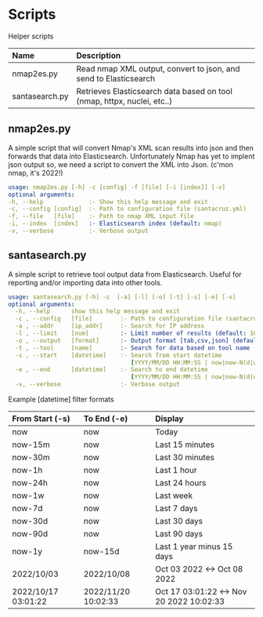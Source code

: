 # Scripts
Helper scripts

| Name  | Description|
| :------------- | :------------- |
| nmap2es.py  | Read nmap XML output, convert to json, and send to Elasticsearch |
| santasearch.py  | Retrieves Elasticsearch data based on tool (nmap, httpx, nuclei, etc..) |

## nmap2es.py
A simple script that will convert Nmap's XML scan results into json and then forwards that data into Elasticsearch. Unfortunately Nmap has yet to implent json output so, we need a script to convert the XML into Json. (c'mon nmap, it's 2022!)
```yaml
usage: nmap2es.py [-h] -c [config] -f [file] [-i [index]] [-v]
optional arguments:
-h, --help             :- Show this help message and exit
-c, --config [config]  :- Path to configuration file (santacruz.yml)
-f, --file   [file]    :- Path to nmap XML input file
-i, --index  [index]   :- Elasticsearch index (default: nmap)
-v, --verbose          :- Verbose output
```

## santasearch.py
A simple script to retrieve tool output data from Elasticsearch. Useful for reporting and/or importing data into other tools.
```yaml
usage: santasearch.py [-h] -c  [-a] [-l] [-o] [-t] [-s] [-e] [-v]
optional arguments:
  -h, --help      show this help message and exit
  -c , --config   [file]        :- Path to configuration file (santacruz.yml)
  -a , --addr     [ip_addr]     :- Search for IP address
  -l , --limit    [num]         :- Limit number of results (default: 100)
  -o , --output   [format]      :- Output format [tab,csv,json] (default: tab)
  -t , --tool     [name]        :- Search for data based on tool name (default: all)
  -s , --start    [datetime]    :- Search from start datetime
                                   [YYYY/MM/DD HH:MM:SS | now|now-N(d|w|m|h|y)] (default: now-24h)
  -e , --end      [datetime]    :- Search to end datetime
                                   [YYYY/MM/DD HH:MM:SS | now|now-N(d|w|m|h|y)] (default: now)
  -v, --verbose                 :- Verbose output
```
Example [datetime] filter formats

|From Start (-s) |To End (-e) | Display|
| :------------- | :------------- |:------------- |
|now       | now |  Today|
|now-15m   | now |  Last 15 minutes|
|now-30m   | now |  Last 30 minutes|
|now-1h    | now |  Last 1 hour|
|now-24h   | now |  Last 24 hours|
|now-1w    | now |  Last week|
|now-7d    | now |  Last 7 days|
|now-30d   | now |  Last 30 days|
|now-90d   | now |  Last 90 days|
|now-1y    | now-15d |  Last 1 year minus 15 days|
|2022/10/03 | 2022/10/08| Oct 03 2022 <-> Oct 08 2022|
|2022/10/17 03:01:22| 2022/11/20 10:02:33| Oct 17 03:01:22 <-> Nov 20 2022 10:02:33|  
